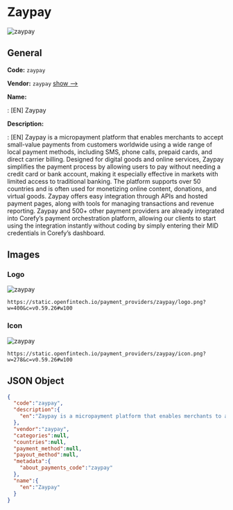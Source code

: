 
# Zaypay 
![zaypay](https://static.openfintech.io/payment_providers/zaypay/logo.png?w=400&c=v0.59.26#w100)  

## General 
 
**Code:** `zaypay` 
 
**Vendor:** `zaypay` [show -->](/vendors/zaypay/) 
 
**Name:** 
 
:	[EN] Zaypay 
 
**Description:** 
 
: [EN] Zaypay is a micropayment platform that enables merchants to accept small-value payments from customers worldwide using a wide range of local payment methods, including SMS, phone calls, prepaid cards, and direct carrier billing. Designed for digital goods and online services, Zaypay simplifies the payment process by allowing users to pay without needing a credit card or bank account, making it especially effective in markets with limited access to traditional banking. The platform supports over 50 countries and is often used for monetizing online content, donations, and virtual goods. Zaypay offers easy integration through APIs and hosted payment pages, along with tools for managing transactions and revenue reporting. Zaypay and 500+ other payment providers are already integrated into Corefy’s payment orchestration platform, allowing our clients to start using the integration instantly without coding by simply entering their MID credentials in Corefy’s dashboard. 
 

## Images 

### Logo 
 
![zaypay](https://static.openfintech.io/payment_providers/zaypay/logo.png?w=400&c=v0.59.26#w100)  

```
https://static.openfintech.io/payment_providers/zaypay/logo.png?w=400&c=v0.59.26#w100
```  

### Icon 
 
![zaypay](https://static.openfintech.io/payment_providers/zaypay/icon.png?w=278&c=v0.59.26#w100)  

```
https://static.openfintech.io/payment_providers/zaypay/icon.png?w=278&c=v0.59.26#w100
```  

## JSON Object 

```json
{
  "code":"zaypay",
  "description":{
    "en":"Zaypay is a micropayment platform that enables merchants to accept small-value payments from customers worldwide using a wide range of local payment methods, including SMS, phone calls, prepaid cards, and direct carrier billing. Designed for digital goods and online services, Zaypay simplifies the payment process by allowing users to pay without needing a credit card or bank account, making it especially effective in markets with limited access to traditional banking. The platform supports over 50 countries and is often used for monetizing online content, donations, and virtual goods. Zaypay offers easy integration through APIs and hosted payment pages, along with tools for managing transactions and revenue reporting. Zaypay and 500+ other payment providers are already integrated into Corefy\u2019s payment orchestration platform, allowing our clients to start using the integration instantly without coding by simply entering their MID credentials in Corefy\u2019s dashboard."
  },
  "vendor":"zaypay",
  "categories":null,
  "countries":null,
  "payment_method":null,
  "payout_method":null,
  "metadata":{
    "about_payments_code":"zaypay"
  },
  "name":{
    "en":"Zaypay"
  }
}
```  
